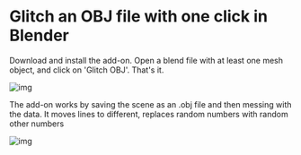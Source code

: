 # Glitch an OBJ file with one click in Blender
Download and install the add-on. Open a blend file with at least one mesh object, and click on 'Glitch OBJ'. That's it.

![img](https://github.com/hanswillem/Blender_Add-on_Glitch_OBJ/blob/master/example_img.png)

The add-on works by saving the scene as an .obj file and then messing with the data. It moves lines to different, replaces random numbers with random other numbers 

![img](https://github.com/hanswillem/Blender_Add-on_Glitch_OBJ/blob/master/messing_with_obj.png)


